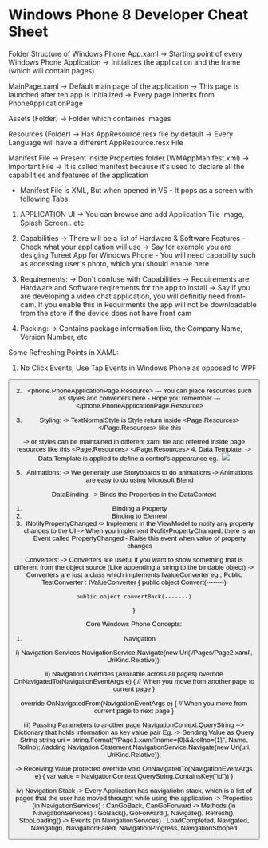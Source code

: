 # Windows Phone 8 Developer Cheat Sheet
Folder Structure of Windows Phone
App.xaml 
-> Starting point of every Windows Phone Application
-> Initializes the application and the frame (which will contain pages)

MainPage.xaml
-> Default main page of the application
-> This page is launched after teh app is initialized
-> Every page inherits from PhoneApplicationPage 

Assets (Folder)
-> Folder which containes images

Resources (Folder)
-> Has AppResource.resx file by default
-> Every Language will have a different AppResource.resx File

Manifest File
-> Present inside Properties folder (WMAppManifest.xml)
-> Important File
-> It is called manifest because it's used to declare all the capabilities and features of the application


* Manifest File is XML, But when opened in VS - It pops as a screen with following Tabs
1. APPLICATION UI
-> You can browse and add Application Tile Image, Splash Screen.. etc

2. Capabilities
-> There will be a list of Hardware & Software Features - Check what your application will use
-> Say for example you are desiging Tureet App for Windows Phone - You will need capability such as accessing user's photo, which you should enable here

3. Requirements:
-> Don't confuse with Capabilities
-> Requirements are Hardware and Software reqirements for the app to install
-> Say if you are developing a video chat application, you will definitly need front-cam. If you enable this in Requirments the app will not be downloadable from the store if the device does not have front cam

4. Packing:
-> Contains package information like, the Company Name, Version Number, etc

Some Refreshing Points in XAML:
1. No Click Events, Use Tap Events in Windows Phone as opposed to WPF
<Button Tap="OnButtonTapped" />

2. <phone.PhoneApplicationPage.Resource>  --- You can place resources such as styles and converters here - Hope you remember --- </phone.PhoneApplicationPage.Resource>

3. Styling:
	<TextBlock Style="{StaticResource TextNormalStyle}"/>
-> TextNormalStyle is Style return inside <Page.Resources></Page.Resources> like this
	<Style x:Key="TextNormalStyle" TargetType="TextBlock">
		<Setter Property="FontSize" Value="24" />
		<Setter Property="FontWeight" Value="Bold" />
	</Style>
-> or styles can be maintained in different xaml file and referred inside page resources like this
	<Page.Resources>
		<ResourceDictionary>
			<ResourceDictionary Source="Assets/Styles.xaml"/>
		</ResourceDictionary>
	</Page.Resources>
4. Data Template:
-> Data Template is applied to define a control's appearance
eg., 
<DataTemplate x:Key="CountryTemplate">
	<StackPanel Orientation="Vertical">
		<Image Src={Binding Path = ImageUrl}/>
		<TextBlock Text={Binding Path=CountryName}/>
	<StackPanel>
</DataTemplate>

<ListBox ItemTemplate = "{StaticResource CountryTemplate}"/>

5. Animations:
-> We generally use Storyboards to do animations
-> Animations are easy to do using Microsoft Blend

DataBinding:
-> Binds the Properties in the DataContext
1. Binding a Property
	<TextBox Text="{Binding Path=Name, Mode=TwoWay}" />
2. Binding to Element
	<TextBox x:Name="NewTextBox"/>
	<TextBlock Text="{Binding ElementName=NewTextBox, Path=Text}" />
3. INotifyPropertyChanged
-> Implement in the ViewModel to notify any property changes to the UI
-> When you implement INofityPropertyChanged, there is an Event called PropertyChanged - Raise this event when value of property changes

Converters:
-> Converters are useful if you want to show something that is different from the object source (Like appending a string to the bindable object)
-> Converters are just a class which implements IValueConverter
eg., 
Public TestConverter : IValueConverter
{
	public object Convert(--------)

	public object convertBack(-------)
}

Core Windows Phone Concepts:
1. Navigation

i) Navigation Services
NavigationService.Navigate(new Uri('/Pages/Page2.xaml', UriKind.Relative));

ii) Navigation Overrides (Available across all pages)
override OnNavigatedTo(NavigationEventArgs e) 
{
	// When you move from another page to current page
}

override OnNavigatedFrom(NavigationEventArgs e)
{
	// When you move from current page to next page
}

iii) Passing Parameters to another page
NavigationContext.QueryString --> Dictionary that holds information as key value pair
Eg.
-> Sending Value as Query String
	    string uri = string.Format("/Page1.xaml?name={0}&&rollno={1}", Name, Rollno);
            //adding Navigation Statement
            NavigationService.Navigate(new Uri(uri, UriKind.Relative));

-> Receiving Value
	protected override void OnNavigatedTo(NavigationEventArgs e)
	{
		var value = NavigationContext.QueryString.ContainsKey("id"))
	}

iv) Navigation Stack
-> Every Application has navigatiobn stack, which is a list of pages that the user has moved throught while using the application
-> Properties (in NavigationServices) : CanGoBack, CanGoForward
-> Methods (in NavigationServices) : GoBack(), GoForward(), Navigate(), Refresh(), StopLoading()
-> Events (in NavigationServices) : LoadCompleted, Navigated, Navigatign, NavigationFailed, NavigationProgress, NavigationStopped


